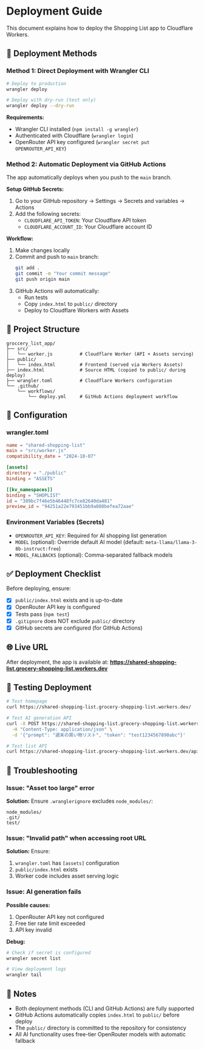 # Deployment Guide

This document explains how to deploy the Shopping List app to Cloudflare Workers.

## 🚀 Deployment Methods

### Method 1: Direct Deployment with Wrangler CLI

```bash
# Deploy to production
wrangler deploy

# Deploy with dry-run (test only)
wrangler deploy --dry-run
```

**Requirements:**
- Wrangler CLI installed (`npm install -g wrangler`)
- Authenticated with Cloudflare (`wrangler login`)
- OpenRouter API key configured (`wrangler secret put OPENROUTER_API_KEY`)

### Method 2: Automatic Deployment via GitHub Actions

The app automatically deploys when you push to the `main` branch.

**Setup GitHub Secrets:**
1. Go to your GitHub repository → Settings → Secrets and variables → Actions
2. Add the following secrets:
   - `CLOUDFLARE_API_TOKEN`: Your Cloudflare API token
   - `CLOUDFLARE_ACCOUNT_ID`: Your Cloudflare account ID

**Workflow:**
1. Make changes locally
2. Commit and push to `main` branch:
   ```bash
   git add .
   git commit -m "Your commit message"
   git push origin main
   ```
3. GitHub Actions will automatically:
   - Run tests
   - Copy `index.html` to `public/` directory
   - Deploy to Cloudflare Workers with Assets

## 📁 Project Structure

```
groccery_list_app/
├── src/
│   └── worker.js          # Cloudflare Worker (API + Assets serving)
├── public/
│   └── index.html         # Frontend (served via Workers Assets)
├── index.html             # Source HTML (copied to public/ during deploy)
├── wrangler.toml          # Cloudflare Workers configuration
└── .github/
    └── workflows/
        └── deploy.yml     # GitHub Actions deployment workflow
```

## 🔧 Configuration

### wrangler.toml

```toml
name = "shared-shopping-list"
main = "src/worker.js"
compatibility_date = "2024-10-07"

[assets]
directory = "./public"
binding = "ASSETS"

[[kv_namespaces]]
binding = "SHOPLIST"
id = "389bc7f46e5b46448fc7ce82640da481"
preview_id = "94251a22e793451bb9a088befea72aae"
```

### Environment Variables (Secrets)

- `OPENROUTER_API_KEY`: Required for AI shopping list generation
- `MODEL` (optional): Override default AI model (default: `meta-llama/llama-3-8b-instruct:free`)
- `MODEL_FALLBACKS` (optional): Comma-separated fallback models

## ✅ Deployment Checklist

Before deploying, ensure:

- [x] `public/index.html` exists and is up-to-date
- [x] OpenRouter API key is configured
- [x] Tests pass (`npm test`)
- [x] `.gitignore` does NOT exclude `public/` directory
- [x] GitHub secrets are configured (for GitHub Actions)

## 🌐 Live URL

After deployment, the app is available at:
**https://shared-shopping-list.grocery-shopping-list.workers.dev**

## 🧪 Testing Deployment

```bash
# Test homepage
curl https://shared-shopping-list.grocery-shopping-list.workers.dev/

# Test AI generation API
curl -X POST https://shared-shopping-list.grocery-shopping-list.workers.dev/api/generate \
  -H "Content-Type: application/json" \
  -d '{"prompt": "週末の買い物リスト", "token": "test1234567890abc"}'

# Test list API
curl https://shared-shopping-list.grocery-shopping-list.workers.dev/api/list/test1234567890abc
```

## 🐛 Troubleshooting

### Issue: "Asset too large" error

**Solution:** Ensure `.wranglerignore` excludes `node_modules/`:
```
node_modules/
.git/
test/
```

### Issue: "Invalid path" when accessing root URL

**Solution:** Ensure:
1. `wrangler.toml` has `[assets]` configuration
2. `public/index.html` exists
3. Worker code includes asset serving logic

### Issue: AI generation fails

**Possible causes:**
1. OpenRouter API key not configured
2. Free tier rate limit exceeded
3. API key invalid

**Debug:**
```bash
# Check if secret is configured
wrangler secret list

# View deployment logs
wrangler tail
```

## 📝 Notes

- Both deployment methods (CLI and GitHub Actions) are fully supported
- GitHub Actions automatically copies `index.html` to `public/` before deploy
- The `public/` directory is committed to the repository for consistency
- All AI functionality uses free-tier OpenRouter models with automatic fallback
